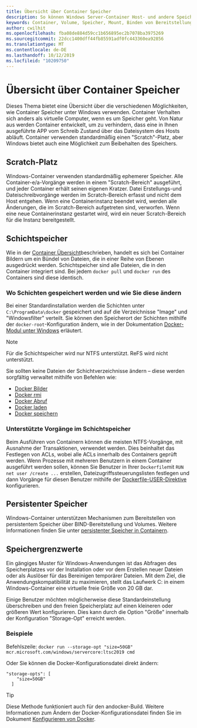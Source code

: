 ```yaml
---
title: Übersicht über Container Speicher
description: So können Windows Server-Container Host- und andere Speichertypen verwenden
keywords: Container, Volume, Speicher, Mount, Binden von Bereitstellungen
author: cwilhit
ms.openlocfilehash: fba08de884d59cc1b656895ec2b7078ba3975269
ms.sourcegitcommit: 22dcc1400dff44fb85591adf0fc443360ea92856
ms.translationtype: MT
ms.contentlocale: de-DE
ms.lasthandoff: 10/12/2019
ms.locfileid: "10209750"
---
```

# <a name="container-storage-overview"></a>Übersicht über Container Speicher

<!-- Great diagram would be great! -->

Dieses Thema bietet eine Übersicht über die verschiedenen Möglichkeiten, wie Container Speicher unter Windows verwenden. Container Verhalten sich anders als virtuelle Computer, wenn es um Speicher geht. Von Natur aus werden Container entwickelt, um zu verhindern, dass eine in Ihnen ausgeführte APP vom Schreib Zustand über das Dateisystem des Hosts abläuft. Container verwenden standardmäßig einen "Scratch"-Platz, aber Windows bietet auch eine Möglichkeit zum Beibehalten des Speichers.

## <a name="scratch-space"></a>Scratch-Platz

Windows-Container verwenden standardmäßig ephemerer Speicher. Alle Container-e/a-Vorgänge werden in einem "Scratch-Bereich" ausgeführt, und jeder Container erhält seinen eigenen Kratzer. Datei Erstellungs-und Dateischreibvorgänge werden im Scratch-Bereich erfasst und nicht dem Host entgehen. Wenn eine Containerinstanz beendet wird, werden alle Änderungen, die im Scratch-Bereich aufgetreten sind, verworfen. Wenn eine neue Containerinstanz gestartet wird, wird ein neuer Scratch-Bereich für die Instanz bereitgestellt.

## <a name="layer-storage"></a>Schichtspeicher

Wie in der [Container Übersicht](../about/index.md)beschrieben, handelt es sich bei Container Bildern um ein Bündel von Dateien, die in einer Reihe von Ebenen ausgedrückt werden. Schichtspeicher sind alle Dateien, die in den Container integriert sind. Bei jedem `docker pull` und `docker run` des Containers sind diese identisch.

### <a name="where-layers-are-stored-and-how-to-change-it"></a>Wo Schichten gespeichert werden und wie Sie diese ändern

Bei einer Standardinstallation werden die Schichten unter `C:\ProgramData\docker` gespeichert und auf die Verzeichnisse "Image" und "Windowsfilter" verteilt. Sie können den Speicherort der Schichten mithilfe der `docker-root`-Konfiguration ändern, wie in der Dokumentation [Docker-Modul unter Windows](../manage-docker/configure-docker-daemon.md) erläutert.

> [!NOTE]
> Für die Schichtspeicher wird nur NTFS unterstützt. ReFS wird nicht unterstützt.

Sie sollten keine Dateien der Schichtverzeichnisse ändern – diese werden sorgfältig verwaltet mithilfe von Befehlen wie:

- [Docker Bilder](https://docs.docker.com/engine/reference/commandline/images/)
- [Docker rmi](https://docs.docker.com/engine/reference/commandline/rmi/)
- [Docker Abruf](https://docs.docker.com/engine/reference/commandline/pull/)
- [Docker laden](https://docs.docker.com/engine/reference/commandline/load/)
- [Docker speichern](https://docs.docker.com/engine/reference/commandline/save/)

### <a name="supported-operations-in-layer-storage"></a>Unterstützte Vorgänge im Schichtspeicher

Beim Ausführen von Containern können die meisten NTFS-Vorgänge, mit Ausnahme der Transaktionen, verwendet werden. Dies beinhaltet das Festlegen von ACLs, wobei alle ACLs innerhalb des Containers geprüft werden. Wenn Prozesse mit mehreren Benutzern in einem Container ausgeführt werden sollen, können Sie Benutzer in Ihrer `Dockerfile`mit `RUN net user /create ...` erstellen, Dateizugriffssteuerungslisten festlegen und dann Vorgänge für diesen Benutzer mithilfe der [Dockerfile-USER-Direktive](https://docs.docker.com/engine/reference/builder/#user) konfigurieren.

## <a name="persistent-storage"></a>Persistenter Speicher

Windows-Container unterstützen Mechanismen zum Bereitstellen von persistentem Speicher über BIND-Bereitstellung und Volumes. Weitere Informationen finden Sie unter [persistenter Speicher in Containern](./persistent-storage.md).

## <a name="storage-limits"></a>Speichergrenzwerte

Ein gängiges Muster für Windows-Anwendungen ist das Abfragen des Speicherplatzes vor der Installation oder vor dem Erstellen neuer Dateien oder als Auslöser für das Bereinigen temporärer Dateien.  Mit dem Ziel, die Anwendungskompatibilität zu maximieren, stellt das Laufwerk C: in einem Windows-Container eine virtuelle freie Größe von 20 GB dar.

Einige Benutzer möchten möglicherweise diese Standardeinstellung überschreiben und den freien Speicherplatz auf einen kleineren oder größeren Wert konfigurieren. Dies kann durch die Option "Größe" innerhalb der Konfiguration "Storage-Opt" erreicht werden.

### <a name="examples"></a>Beispiele

Befehlszeile: `docker run --storage-opt "size=50GB" mcr.microsoft.com/windows/servercore:ltsc2019 cmd`

Oder Sie können die Docker-Konfigurationsdatei direkt ändern:

```Docker Configuration File
"storage-opts": [
    "size=50GB"
  ]
```

> [!TIP]
> Diese Methode funktioniert auch für den andocker-Build. Weitere Informationen zum Ändern der Docker-Konfigurationsdatei finden Sie im Dokument [Konfigurieren von Docker](https://docs.microsoft.com/virtualization/windowscontainers/manage-docker/configure-docker-daemon#configure-docker-with-configuration-file).
